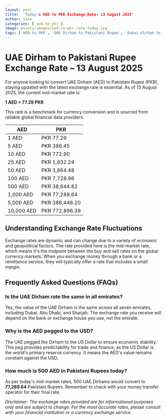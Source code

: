 ```yaml
---
layout: post
title:  'Today's AED to PKR Exchange Rate: 13 August 2025'
author: jane
categories: [ aed-to-pkr ]
image: assets/images/aed-to-pkr-rate-today.jpg
tags: ['AED to PKR', 'UAE Dirham to Pakistani Rupee', 'dubai dirham to pkr', 'dirham rate in pakistan today', 'uae exchange rate pakistan']
---
```


# UAE Dirham to Pakistani Rupee Exchange Rate – 13 August 2025

For anyone looking to convert UAE Dirham (AED) to Pakistani Rupee (PKR), staying updated with the latest exchange rate is essential. As of 13 August 2025, the current mid-market rate is:

**1 AED = 77.29 PKR**

This rate is a benchmark for currency conversion and is sourced from reliable global financial data providers.

| AED | PKR |
| --- | --- |
| 1 AED | PKR 77.29 |
| 5 AED | PKR 386.45 |
| 10 AED | PKR 772.90 |
| 25 AED | PKR 1,932.24 |
| 50 AED | PKR 3,864.48 |
| 100 AED | PKR 7,728.96 |
| 500 AED | PKR 38,644.82 |
| 1,000 AED | PKR 77,289.64 |
| 5,000 AED | PKR 386,448.20 |
| 10,000 AED | PKR 772,896.39 |


## Understanding Exchange Rate Fluctuations

Exchange rates are dynamic and can change due to a variety of economic and geopolitical factors. The rate provided here is the mid-market rate, which means it's the midpoint between the buy and sell rates on the global currency markets. When you exchange money through a bank or a remittance service, they will typically offer a rate that includes a small margin.

## Frequently Asked Questions (FAQs)

### Is the UAE Dirham rate the same in all emirates?

Yes, the value of the UAE Dirham is the same across all seven emirates, including Dubai, Abu Dhabi, and Sharjah. The exchange rate you receive will depend on the bank or exchange house you use, not the emirate.

### Why is the AED pegged to the USD?

The UAE pegged the Dirham to the US Dollar to ensure economic stability. This peg provides predictability for trade and finance, as the US Dollar is the world's primary reserve currency. It means the AED's value remains constant against the USD.

### How much is 500 AED in Pakistani Rupees today?

As per today's mid-market rates, 500 UAE Dirhams would convert to **77,289.64** Pakistani Rupees. Remember to check with your money transfer operator for their final rate.



*Disclaimer: The exchange rates provided are for informational purposes only and are subject to change. For the most accurate rates, please consult with your financial institution or a currency exchange service.*
